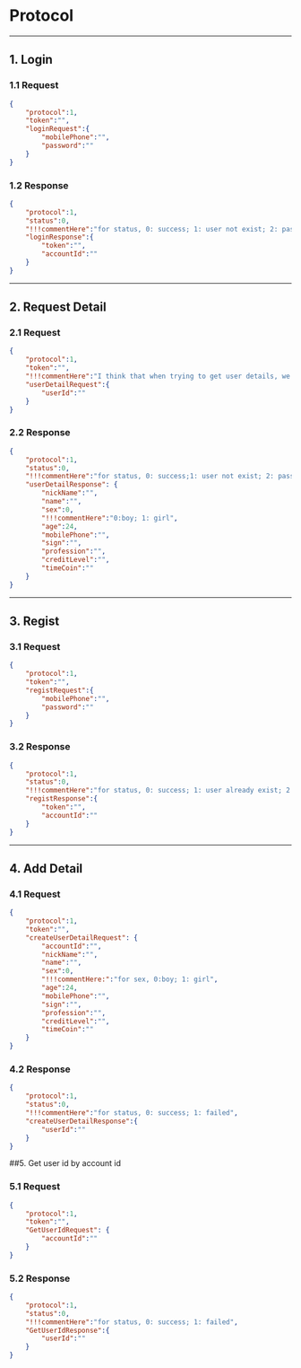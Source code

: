 # Protocol

---

## 1. Login
### 1.1 Request
``` json
{
	"protocol":1,
	"token":"",
	"loginRequest":{
		"mobilePhone":"",
		"password":""
	}
}
```

### 1.2 Response
``` json
{
	"protocol":1,
	"status":0,
	"!!!commentHere":"for status, 0: success; 1: user not exist; 2: password error; 3: other",
	"loginResponse":{
		"token":"",
		"accountId":""
	}
}
```

---

## 2. Request Detail
### 2.1 Request
``` json
{
	"protocol":1,
	"token":"",
	"!!!commentHere":"I think that when trying to get user details, we need to identify user as well.",
	"userDetailRequest":{
		"userId":""
	}
}
```

### 2.2 Response
``` json
{
	"protocol":1,
	"status":0,
	"!!!commentHere":"for status, 0: success;1: user not exist; 2: password error; 3: other",
	"userDetailResponse": {
		"nickName":"",
		"name":"",
		"sex":0,
		"!!!commentHere":"0:boy; 1: girl",
		"age":24,
		"mobilePhone":"",
		"sign":"",
		"profession":"",
		"creditLevel":"",
		"timeCoin":""
	}
}
```

---

## 3. Regist
### 3.1 Request
``` json
{
	"protocol":1,
	"token":"",
	"registRequest":{
		"mobilePhone":"",
		"password":""
	}
}
```

### 3.2 Response
``` json
{
	"protocol":1,
	"status":0,
	"!!!commentHere":"for status, 0: success; 1: user already exist; 2: failed",
	"registResponse":{
		"token":"",
		"accountId":""
	}
}
```

---

## 4. Add Detail
### 4.1 Request
``` json
{
	"protocol":1,
	"token":"",
	"createUserDetailRequest": {
		"accountId":"",
		"nickName":"",
		"name":"",
		"sex":0,
		"!!!commentHere:":"for sex, 0:boy; 1: girl",
		"age":24,
		"mobilePhone":"",
		"sign":"",
		"profession":"",
		"creditLevel":"",
		"timeCoin":""
	}
}
```

### 4.2 Response
``` json
{
	"protocol":1,
	"status":0,
	"!!!commentHere":"for status, 0: success; 1: failed",
	"createUserDetailResponse":{
		"userId":""
	}
}
```

##5. Get user id by account id
### 5.1 Request
``` json
{
	"protocol":1,
	"token":"",
	"GetUserIdRequest": {
		"accountId":""
	}
}
```

### 5.2 Response
``` json
{
	"protocol":1,
	"status":0,
	"!!!commentHere":"for status, 0: success; 1: failed",
	"GetUserIdResponse":{
		"userId":""
	}
}
```
